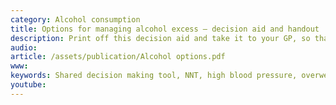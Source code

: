 ```yaml
---
category: Alcohol consumption
title: Options for managing alcohol excess – decision aid and handout
description: Print off this decision aid and take it to your GP, so that you can share the decision on how to cut back your drinking.
audio: 
article: /assets/publication/Alcohol options.pdf
www: 
keywords: Shared decision making tool, NNT, high blood pressure, overweight, risk of cancer, liver disease, dementia, brain damage, anxiety, depression, poor sleep, alcohol dependence, DTs, delirium tremens, baclofen, action plan, cutting back alcohol
youtube:
--- 
```

